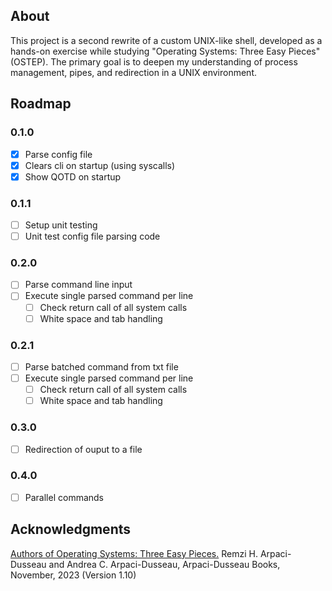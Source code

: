 ## About

This project is a second rewrite of a custom UNIX-like shell, developed as a hands-on exercise while studying "Operating Systems: Three Easy Pieces" (OSTEP). The primary goal is to deepen my understanding of process management, pipes, and redirection in a UNIX environment.

## Roadmap

### 0.1.0 

- [x] Parse config file
- [x] Clears cli on startup (using syscalls)
- [x] Show QOTD on startup

### 0.1.1
    
- [ ] Setup unit testing
- [ ] Unit test config file parsing code

### 0.2.0

- [ ] Parse command line input
- [ ] Execute single parsed command per line
    - [ ] Check return call of all system calls
    - [ ] White space and tab handling

### 0.2.1

- [ ] Parse batched command from txt file
- [ ] Execute single parsed command per line
    - [ ] Check return call of all system calls
    - [ ] White space and tab handling

### 0.3.0

- [ ] Redirection of ouput to a file

### 0.4.0

- [ ] Parallel commands


## Acknowledgments

[Authors of Operating Systems: Three Easy Pieces.]() Remzi H. Arpaci-Dusseau and Andrea C. Arpaci-Dusseau, Arpaci-Dusseau Books, November, 2023 (Version 1.10) 

